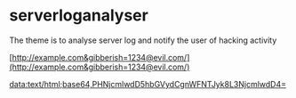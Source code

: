 # serverloganalyser
The theme is to analyse server log and notify the user of hacking activity 


[http://example.com&gibberish=1234@evil.com/](http://example.com&gibberish=1234@evil.com/)

[data:text/html;base64,PHNjcmlwdD5hbGVydCgnWFNTJyk8L3NjcmlwdD4=](data:text/html;base64,PHNjcmlwdD5hbGVydCgnWFNTJyk8L3NjcmlwdD4=)

